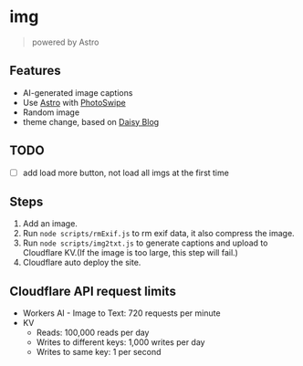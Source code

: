 # img

> powered by Astro

## Features

- AI-generated image captions
- Use [Astro](https://astro.build/) with [PhotoSwipe](https://photoswipe.com/)
- Random image
- theme change, based on [Daisy Blog](https://github.com/saadeghi/daisy-blog)

## TODO

- [ ] add load more button, not load all imgs at the first time

## Steps

1. Add an image.
2. Run `node scripts/rmExif.js` to rm exif data, it also compress the image.
3. Run `node scripts/img2txt.js` to generate captions and upload to Cloudflare KV.(If the image is too large, this step will fail.)
4. Cloudflare auto deploy the site.

## Cloudflare API request limits

- Workers AI - Image to Text: 720 requests per minute
- KV
  - Reads: 100,000 reads per day
  - Writes to different keys: 1,000 writes per day
  - Writes to same key: 1 per second
